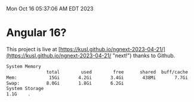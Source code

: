 Mon Oct 16 05:37:06 AM EDT 2023

# Angular 16?


This project is live at [https://kusl.github.io/ngnext-2023-04-21/](https://kusl.github.io/ngnext-2023-04-21/ "next!") thanks to Github.

```bash
System Memory
               total        used        free      shared  buff/cache   available
Mem:            15Gi       4.2Gi       3.4Gi       438Mi       7.7Gi        10Gi
Swap:          8.0Gi       1.8Gi       6.2Gi
System Storage
1.1G	.
```
```bash
